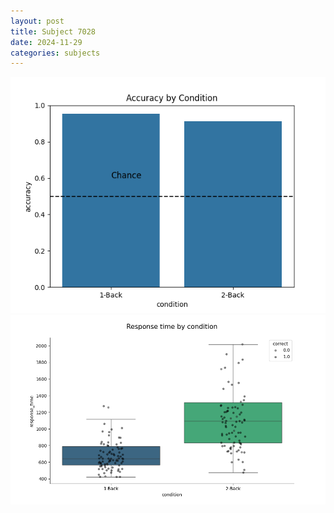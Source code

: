 ```yaml
---
layout: post
title: Subject 7028
date: 2024-11-29
categories: subjects
---
```


![](data/7028/run-1/7028_ATS_acc.png)
![](data/7028/run-1/7028_ATS_rt.png)
